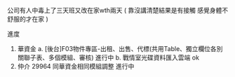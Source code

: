 公司有人中毒上了三天班又改在家wth兩天 ( 靠沒講清楚結果是有接觸 感覺身體不舒服的才在家 ) 

進度

1. 華資金 
   a. [後台]F03物件專區-出租、出售、代標(共用Table、獨立欄位各別關聯子表、多個模組、審核) 進行中
   b. 戰情室光碟資料匯入雲端 ok
2. 仲介 29964 同華資金相同模組調整 進行中
